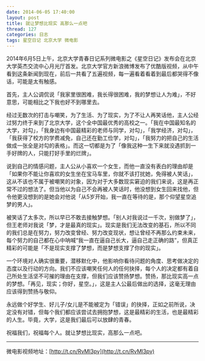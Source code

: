 ```yaml
---
date: 2014-06-05 17:40:00
layout: post
title: 就让梦想比现实 高那么一点吧
thread: 127
categories: 日志
tags: 星空日记 北京大学 微电影
---
```


2014年6月5日上午，北京大学青春日记系列微电影之《星空日记》发布会在北京大学英杰交流中心月光厅首发。北京大学官方新浪微博发布了优酷版视频，从中午看到这条新闻到现在，前后一共看了五遍视频，每一遍看着看着到最后都哭得不像话，可能是太有触感。

首先，主人公调侃说「我家里很困难，我长得很困难，我的梦想让人为难」，不好意思，可能相比之下我也好不到哪里去。

经过无数次的打击与嘲笑，为了生活、为了现实，为了不让人再笑话他，主人公经过努力终于来到了北京大学，这个全中国最优秀的高校之一。「我在中国最知名的大学，对勾」，「我身边有中国最精彩的老师与同学，对勾」，「我学经济，对勾」，「我获得了校方的学费减免，自己还在勤工俭学，对勾」，「我努力的把自己的生活做成一张全是对勾的表格」。而这一切都是为了「像我这种一生下来就没遇抓到一手好牌的人，只能打好手里的烂牌」。

说到自己的情感问题，主人公从小喜欢一个女生，而他一直没有表白的理由却是「如果你不能让你喜欢的女生坐在宝马车里，你就不该打扰她，免得被人笑话」，这从不该也不属于被嘲笑的对象，因为对于大多数现实窘迫的我们来说，这是再正常不过的想法了。但当他以为自己不会再被人笑话时，他没想到女生回来找他，但令他更没想到的是她会对他说「从5岁开始，我一直在等待的是，那个仰望星空追梦的男人」。

被笑话了太多次，所以早已不敢去接触梦想。「别人对我说过一千次，别做梦了」，但王老师对我说「梦，才是最真的现实」。现实是我们无法改变的基石，所以不同的我们总是在努力，努力改变曾经、努力改变现状，想让曾经不再那么约束未来，每个努力的自己都在心中呐喊“我一直在逼自己长大，逼自己走正确的路”，但真正精彩的可能是「不是现实支撑了梦想，而是梦想支撑了你的现实」。

一个环境对人确实很重要，潜移默化中，他影响你看待问题的角度、思考做决定的态度以及行动的方向。我们不应该嘲笑任何人的任何抉择，每个人的决定都有着自己所处生活坚不可摧的理由在支撑，但我们应该赞扬梦想。赞扬，那比现实高一点的梦想。「再见，现实；你好，星空。」，这是主人公最后做出的选择，这毫无理由应该得到赞扬与敬仰。

永远做个好学生、好儿子/女儿是不能被定为「错误」的抉择，正如之前所说，决定没有对错，但每个我们都应该尝试去拥抱梦想，这是最精彩的生活，也是最精彩的人生。毕竟，大学，这是我们最后可以放肆的青春。

祝福我们，祝福每个人。就让梦想比现实，高那么一点吧。

----

微电影视频地址：[http://t.cn/RvMl3pv](http://t.cn/RvMl3pv)
